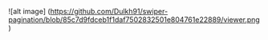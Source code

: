 ![alt image] (https://github.com/Dulkh91/swiper-pagination/blob/85c7d9fdceb1f1daf7502832501e804761e22889/viewer.png)
